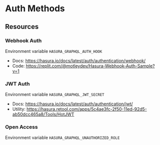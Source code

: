 # Auth Methods

## Resources

### Webhook Auth

Environment variable `HASURA_GRAPHQL_AUTH_HOOK`

* Docs: https://hasura.io/docs/latest/auth/authentication/webhook/
* Code: https://replit.com/@motleydev/Hasura-Webhook-Auth-Sample?v=1

### JWT Auth

Environment variable `HASURA_GRAPHQL_JWT_SECRET`

* Docs: https://hasura.io/docs/latest/auth/authentication/jwt/
* Utility: https://hasura.retool.com/apps/5c4ae3fc-2f50-11ed-92d5-ab50dcc465a8/Tools/HotJWT

### Open Access

Environment variable `HASURA_GRAPHQL_UNAUTHORIZED_ROLE`
